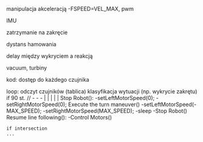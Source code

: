 manipulacja akceleracją
-FSPEED=VEL_MAX, 
pwm

IMU

zatrzymanie na zakręcie

dystans hamowania

delay między wykryciem a reakcją

vacuum, turbiny


kod:
dostęp do każdego czujnika



loop:
    odczyt czujników (tablica)
    klasyfikacja wytuacji (np. wykrycie zakrętu)
    if 90 st. // - - - | | | | | 
        Stop Robot():
        -setLeftMotorSpeed(0); 
        -setRightMotorSpeed(0); 
        Execute the turn maneuver()
        -setLeftMotorSpeed(-MAX_SPEED); 
        -setRightMotorSpeed(MAX_SPEED); 
        -sleep
        -Stop Robot()
        Resume line following():
        -Control Motors()

    if intersection
    ...




